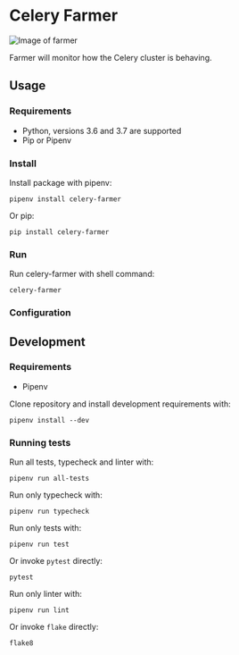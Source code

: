 # Celery Farmer

![Image of farmer](https://www.collinsdictionary.com/images/thumb/farmer_96736501_250.jpg)

Farmer will monitor how the Celery cluster is behaving.

## Usage

### Requirements
- Python, versions 3.6 and 3.7 are supported
- Pip or Pipenv

### Install
Install package with pipenv:
```
pipenv install celery-farmer
```

Or pip:
```
pip install celery-farmer
```

### Run
Run celery-farmer with shell command:
```
celery-farmer
```

### Configuration

## Development

### Requirements
- Pipenv

Clone repository and install development requirements with:
```
pipenv install --dev
```

### Running tests
Run all tests, typecheck and linter with:
```
pipenv run all-tests
```

Run only typecheck with:
```
pipenv run typecheck
```

Run only tests with:
```
pipenv run test
```
Or invoke `pytest` directly:
```
pytest
```

Run only linter with:
```
pipenv run lint
```
Or invoke `flake` directly:
```
flake8
```
